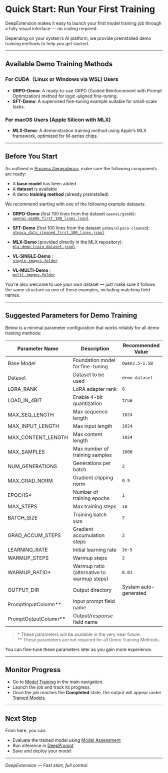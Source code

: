 # Quick Start: Run Your First Training

DeepExtension makes it easy to launch your first model training job through a fully visual interface — no coding required.

Depending on your system’s AI platform, we provide preinstalled demo training methods to help you get started.

---

## Available Demo Training Methods

### For CUDA（Linux or Windows via WSL) Users

- **GRPO-Demo**: A ready-to-use GRPO (Guided Reinforcement with Prompt Optimization) method for logic-aligned fine-tuning.
- **SFT-Demo**: A supervised fine-tuning example suitable for small-scale tasks.

### For macOS Users (Apple Silicon with MLX)

- **MLX-Demo**: A demonstration training method using Apple’s MLX framework, optimized for M-series chips.

---

## Before You Start

As outlined in [Process Dependency](tutorial-process-dependency.md), make sure the following components are ready:

- A **base model** has been added
- A **dataset** is available
- A demo **training method** (already preinstalled)

We recommend starting with one of the following example datasets:

- **GRPO-Demo** (first 100 lines from the dataset `openai/gsm8k`):  
  [`openai-gsm8k_first_100_lines.jsonl`](../assets/datasets/openai-gsm8k_first_100_lines.jsonl)

- **SFT-Demo** (first 100 lines from the dataset `yahma/alpaca-cleaned`):  
  [`alpaca_data_cleaned_first_100_lines.jsonl`](../assets/datasets/alpaca_data_cleaned_first_100_lines.jsonl)

- **MLX-Demo** (provided directly in the MLX repository):  
  [`mlx-demo-train-dataset.jsonl`](../assets/datasets/mlx-demo-train-dataset.jsonl)

- **VL-SINGLE-Demo** :  
  [`single-images-folder`](../assets/datasets/single-images.tar.gz)

- **VL-MULTI-Demo** :  
  [`multi-images-folder`](../assets/datasets/multi-images.tar.gz)

You’re also welcome to use your own dataset — just make sure it follows the same structure as one of these examples, including matching field names.

---

## Suggested Parameters for Demo Training

Below is a minimal parameter configuration that works reliably for all demo training methods:

| **Parameter Name**        | **Description**                                      | **Recommended Value**         |
|---------------------------|------------------------------------------------------|--------------------------------|
| Base Model                | Foundation model for fine-tuning                     | `Qwen2.5-1.5B`                 |
| Dataset                   | Dataset to be used                                   | `demo-dataset`                |
| LORA_RANK                 | LoRA adapter rank                                    | `8`                            |
| LOAD_IN_4BIT              | Enable 4-bit quantization                            | `true`                         |
| MAX_SEQ_LENGTH            | Max sequence length                                  | `1024`                         |
| MAX_INPUT_LENGTH          | Max input length                                     | `1024`                         |
| MAX_CONTENT_LENGTH        | Max content length                                   | `1024`                         |
| MAX_SAMPLES               | Max number of training samples                       | `1000`                         |
| NUM_GENERATIONS           | Generations per batch                                | `2`                            |
| MAX_GRAD_NORM             | Gradient clipping norm                               | `0.5`                          |
| EPOCHS*                    | Number of training epochs                            | `1`                            |
| MAX_STEPS                 | Max training steps                                   | `10`                           |
| BATCH_SIZE                | Training batch size                                  | `2`                            |
| GRAD_ACCUM_STEPS          | Gradient accumulation steps                          | `2`                            |
| LEARNING_RATE             | Initial learning rate                                | `2e-5`                         |
| WARMUP_STEPS              | Warmup steps                                         | `2`                            |
| WARMUP_RATIO*              | Warmup ratio (alternative to warmup steps)           | `0.01`                         |
| OUTPUT_DIR                | Output directory                                     | System auto-generated          |
| PromptInputColumn**         | Input prompt field name                              |                         |
| PromptOutputColumn**        | Output/response field name                           |                         |

> \* These parameters will be available in the very near future.  
> \** These parameters are not required for all Demo Training Methods.

You can fine-tune these parameters later as you gain more experience.

 

---

## Monitor Progress

- Go to [Model Training](../user-guide/model-training.md) in the main navigation.
- Launch the job and track its progress.
- Once the job reaches the **Completed** state, the output will appear under [Trained Models](../user-guide/trained-models.md).

---

## Next Step

From here, you can:

- Evaluate the trained model using [Model Assessment](../user-guide/model-assessment.md)
- Run inference in [DeepPrompt](../user-guide/deep-prompt.md)
- Save and deploy your model

---

*DeepExtension — Fast start, full control.*
